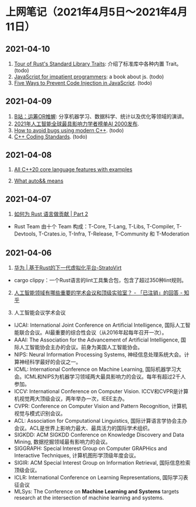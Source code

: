 # 上网笔记（2021年4月5日～2021年4月11日）

## 2021-04-10

1. [Tour of Rust's Standard Library Traits][rust_traits]: 介绍了标准库中各种内置 Trait。(todo)
2. [JavaScript for impatient programmers][impatient_js]: a book about js. (todo)
3. [Five Ways to Prevent Code Injection in JavaScript][js_inject]. (todo)

  [rust_traits]: https://github.com/pretzelhammer/rust-blog/blob/master/posts/tour-of-rusts-standard-library-traits.md
  [impatient_js]: https://exploringjs.com/impatient-js/toc.html
  [js_inject]: https://snyk.io/blog/5-ways-to-prevent-code-injection-in-javascript-and-node-js/

## 2021-04-09

1. [B站：运筹OR帷幄][yunchouweiwo]: 分享机器学习、数据科学、统计以及优化等领域的演讲。
2. [2021年人工智能全球最具影响力学者榜单AI 2000发布][ai_2000].
3. [How to avoid bugs using modern C++][avoid_cpp_bugs]. (todo)
4. [C++ Coding Standards][cpp_std]. (todo)

  [yunchouweiwo]: https://www.jiqizhixin.com/articles/2021-04-08-13
  [ai_2000]: https://www.jiqizhixin.com/articles/2021-04-08-5
  [avoid_cpp_bugs]: http://www.cplusplus.com/articles/y807M4Gy/
  [cpp_std]: https://isocpp.org/wiki/faq/coding-standards

## 2021-04-08

1. [All C++20 core language features with examples][c++20]

2. [What auto&& means][auto&&]

  [c++20]: https://oleksandrkvl.github.io/2021/04/02/cpp-20-overview.html
  [auto&&]: https://www.fluentcpp.com/2021/04/02/what-auto-means/

## 2021-04-07

1. [如何为 Rust 语言做贡献 | Part 2][rust_contribute_2]
  - Rust Team 由十个 Team 构成：T-Core, T-Lang, T-Libs, T-Compiler, T-Devtools, T-Crates.io, T-Infra, T-Release, T-Community 和 T-Moderation

  [rust_contribute_2]: https://www.yuque.com/chaosbot/rust_magazine_2021/eeblt4

## 2021-04-06

1. [华为 | 基于Rust的下一代虚拟化平台-StratoVirt][stratovirt]
  - cargo clippy：一个Rust语言的lint工具集合包，包含了超过350种lint规则。


2. [人工智能领域有哪些重要的学术会议和顶级实验室？ - 「已注销」的回答 - 知乎][ai_conference]

3. 人工智能会议学术会议
  - IJCAI: International Joint Conference on Artificial Intelligence, 国际人工智能联合会议。AI最重要的综合性会议（从2016年起每年召开一次）。
  - AAAI: The Association for the Advancement of Artificial Intelligence, 国际人工智能协会主办的会议。前身为美国人工智能协会。
  - NIPS: Neural Information Processing Systems, 神经信息处理系统大会。计算神经科学最好的会议之一。
  - ICML: International Conference on Machine Learning, 国际机器学习大会。ICML和NIPS为机器学习领域两大最具影响力的会议。每年有超过2千人参加。
  - ICCV: International Conference on Computer Vision. ICCV和CVPR是计算机视觉两大顶级会议，两年举办一次，IEEE主办。
  - CVPR: Conference on Computer Vision and Pattern Recognition, 计算机视觉与模式识别会议。
  - ACL: Association for Computational Linguistics, 国际计算语言学协会主办会议。ACL是世界上影响力最大、最具活力的国际学术组织。
  - SIGKDD: ACM SIGKDD Conference on Knowledge Discovery and Data Mining, 数据挖掘领域最有影响力的会议。
  - SIGGRAPH: Special Interest Group on Computer GRAPHics and Interactive Techniques, 计算机图形学顶级年度会议。
  - SIGIR: ACM Special Interest Group on Information Retrieval, 国际信息检索顶级会议。
  - ICLR: International Conference on Learning Representations, 国际学习表征会议
  - MLSys: The Conference on **Machine Learning and Systems** targets research at the intersection of machine learning and systems.

  [stratovirt]: https://www.yuque.com/chaosbot/rust_magazine_2021/nc4nvv
  [ai_conference]: https://www.zhihu.com/question/31617024/answer/155239477

